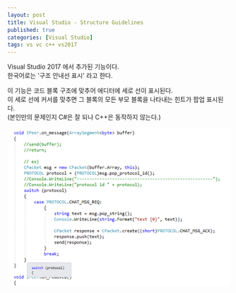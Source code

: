 ```yaml
---
layout: post
title: Visual Studio - Structure Guidelines
published: true
categories: [Visual Studio]
tags: vs vc c++ vs2017
---
```

Visual Studio 2017 에서 추가된 기능이다.   
한국어로는 '구조 안내선 표시' 라고 한다.  
  
이 기능은 코드 블록 구조에 맞추어 에디터에 세로 선이 표시된다.  
이 세로 선에 커서를 맞추면 그 블록의 모든 부모 블록을 나타내는 힌트가 팝업 표시된다.  
(본인만의 문제인지 C#은 잘 되나 C++은 동작하지 않는다.)  
     
![](/images/vs/vs_2017_0706_01.PNG)  
    
  

